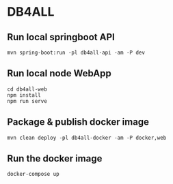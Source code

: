 # DB4ALL


## Run local springboot API

```
mvn spring-boot:run -pl db4all-api -am -P dev
```

## Run local node WebApp

```
cd db4all-web
npm install
npm run serve
```

## Package & publish docker image

```
mvn clean deploy -pl db4all-docker -am -P docker,web
```

## Run the docker image

```
docker-compose up
```

